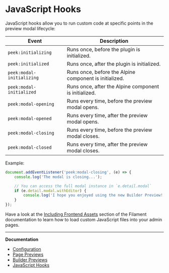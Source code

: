 # JavaScript Hooks

JavaScript hooks allow you to run custom code at specific points in the preview modal lifecycle:

| Event | Description |
|---|---|
| `peek:initializing` | Runs once, before the plugin is initialized. |
| `peek:initialized` | Runs once, after the plugin is initialized. |
| `peek:modal-initializing` | Runs once, before the Alpine component is initialized. |
| `peek:modal-initialized` | Runs once, after the Alpine component is initialized. |
| `peek:modal-opening` | Runs every time, before the preview modal opens. |
| `peek:modal-opened` | Runs every time, after the preview modal opens. |
| `peek:modal-closing` | Runs every time, before the preview modal closes. |
| `peek:modal-closed` | Runs every time, after the preview modal closes. |

Example:

```js
document.addEventListener('peek:modal-closing', (e) => {
    console.log('The modal is closing...');

    // You can access the full modal instance in `e.detail.modal`
    if (e.detail.modal.withEditor) {
        console.log('I hope you enjoyed using the new Builder Preview!');
    }
});
```

Have a look at the [Including Frontend Assets](https://filamentphp.com/docs/2.x/admin/appearance#including-frontend-assets) section of the Filament documentation to learn how to load custom JavaScript files into your admin pages.

---

**Documentation**

<!-- BEGIN_TOC -->

- [Configuration](./configuration.md)
- [Page Previews](./page-previews.md)
- [Builder Previews](./builder-previews.md)
- [JavaScript Hooks](./javascript-hooks.md)

<!-- END_TOC -->
